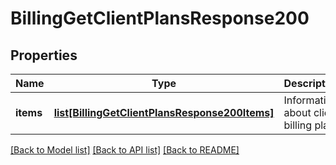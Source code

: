 # BillingGetClientPlansResponse200

## Properties
Name | Type | Description | Notes
------------ | ------------- | ------------- | -------------
**items** | [**list[BillingGetClientPlansResponse200Items]**](BillingGetClientPlansResponse200Items.md) | Information about client billing plans | [optional] 

[[Back to Model list]](../README.md#documentation-for-models) [[Back to API list]](../README.md#documentation-for-api-endpoints) [[Back to README]](../README.md)


